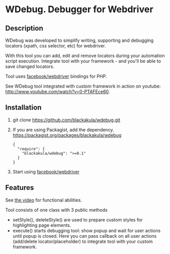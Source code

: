 WDebug. Debugger for Webdriver
======

## Description

WDebug was developed to simplify writing, supporting and debugging locators (xpath, css selector, etc) for webdriver.

With this tool you can add, edit and remove locators during your automation script execution. Integrate tool with your framework - and you'll be able to save changed locators.

Tool uses [facebook/webdriver](https://github.com/facebook/php-webdriver) bindings for PHP.

See WDebug tool integrated with custom framework in action on youtube: http://www.youtube.com/watch?v=0-PTAFEce60.

## Installation

1.  git clone https://github.com/blackakula/wdebug.git

2.  If you are using Packagist, add the dependency. https://packagist.org/packages/blackakula/wdebug

        {
          "require": {
            "blackakula/wdebug": ">=0.1"
          }
        }

3. Start using [facebook/webdriver](https://github.com/facebook/php-webdriver)

## Features

See [the video](http://www.youtube.com/watch?v=0-PTAFEce60) for functional abilities.

Tool consists of one class with 3 public methods

* setStyle(), deleteStyle() are used to prepare custom styles for highlighting page elements.
* execute() starts debugging tool: show popup and wait for user actions until popup is closed. Here you can pass callback on all user actions (add/delete locator/placeholder) to integrate tool with your custom framework.
